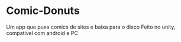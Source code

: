 # Comic-Donuts

Um app que puxa comics de sites e baixa para o disco
Feito no unity, compativel com android e PC
